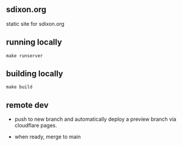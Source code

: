 ## sdixon.org

static site for sdixon.org

## running locally
```
make runserver
```

## building locally
```
make build
```

## remote dev
* push to new branch and automatically deploy a preview branch via cloudflare pages.

* when ready, merge to main

